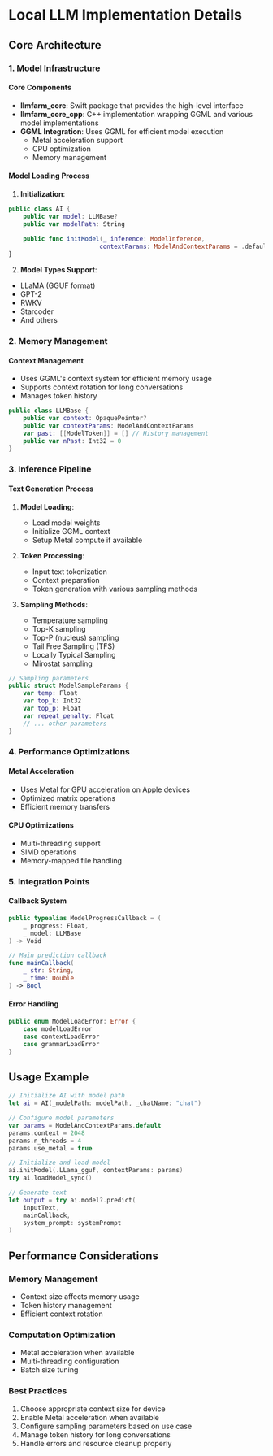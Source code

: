 # Local LLM Implementation Details

## Core Architecture

### 1. Model Infrastructure

#### Core Components
- **llmfarm_core**: Swift package that provides the high-level interface
- **llmfarm_core_cpp**: C++ implementation wrapping GGML and various model implementations
- **GGML Integration**: Uses GGML for efficient model execution
  - Metal acceleration support
  - CPU optimization
  - Memory management

#### Model Loading Process
1. **Initialization**:
```swift
public class AI {
    public var model: LLMBase?
    public var modelPath: String
    
    public func initModel(_ inference: ModelInference, 
                         contextParams: ModelAndContextParams = .default)
}
```

2. **Model Types Support**:
- LLaMA (GGUF format)
- GPT-2
- RWKV
- Starcoder
- And others

### 2. Memory Management

#### Context Management
- Uses GGML's context system for efficient memory usage
- Supports context rotation for long conversations
- Manages token history

```swift
public class LLMBase {
    public var context: OpaquePointer?
    public var contextParams: ModelAndContextParams
    var past: [[ModelToken]] = [] // History management
    public var nPast: Int32 = 0
}
```

### 3. Inference Pipeline

#### Text Generation Process
1. **Model Loading**:
   - Load model weights
   - Initialize GGML context
   - Setup Metal compute if available

2. **Token Processing**:
   - Input text tokenization
   - Context preparation
   - Token generation with various sampling methods

3. **Sampling Methods**:
   - Temperature sampling
   - Top-K sampling
   - Top-P (nucleus) sampling
   - Tail Free Sampling (TFS)
   - Locally Typical Sampling
   - Mirostat sampling

```swift
// Sampling parameters
public struct ModelSampleParams {
    var temp: Float
    var top_k: Int32
    var top_p: Float
    var repeat_penalty: Float
    // ... other parameters
}
```

### 4. Performance Optimizations

#### Metal Acceleration
- Uses Metal for GPU acceleration on Apple devices
- Optimized matrix operations
- Efficient memory transfers

#### CPU Optimizations
- Multi-threading support
- SIMD operations
- Memory-mapped file handling

### 5. Integration Points

#### Callback System
```swift
public typealias ModelProgressCallback = (
    _ progress: Float, 
    _ model: LLMBase
) -> Void

// Main prediction callback
func mainCallback(
    _ str: String, 
    _ time: Double
) -> Bool
```

#### Error Handling
```swift
public enum ModelLoadError: Error {
    case modelLoadError
    case contextLoadError    
    case grammarLoadError
}
```

## Usage Example

```swift
// Initialize AI with model path
let ai = AI(_modelPath: modelPath, _chatName: "chat")

// Configure model parameters
var params = ModelAndContextParams.default
params.context = 2048
params.n_threads = 4
params.use_metal = true

// Initialize and load model
ai.initModel(.LLama_gguf, contextParams: params)
try ai.loadModel_sync()

// Generate text
let output = try ai.model?.predict(
    inputText,
    mainCallback,
    system_prompt: systemPrompt
)
```

## Performance Considerations

### Memory Management
- Context size affects memory usage
- Token history management
- Efficient context rotation

### Computation Optimization
- Metal acceleration when available
- Multi-threading configuration
- Batch size tuning

### Best Practices
1. Choose appropriate context size for device
2. Enable Metal acceleration when available
3. Configure sampling parameters based on use case
4. Manage token history for long conversations
5. Handle errors and resource cleanup properly 
